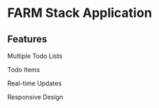 # FARM Stack Application

## Features

Multiple Todo Lists

Todo Items

Real-time Updates

Responsive Design
